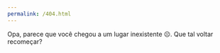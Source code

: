 ```yaml
---
permalink: /404.html
---
```

Opa, parece que você chegou a um lugar inexistente ☹️. Que tal voltar recomeçar?

